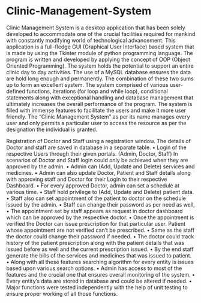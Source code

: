 # Clinic-Management-System
Clinic Management System is a desktop application that has been solely developed to  accommodate one of the crucial facilities required for mankind with constantly modifying  world of technological advancement. This application is a full-fledge GUI (Graphical User Interface) based system that is made  by using the Tkinter module of python programming language. The program is written  and developed by applying the concept of OOP (Object Oriented Programming). The  system holds the potential to support an entire clinic day to day activities. The use of a  MySQL database ensures the data are hold long enough and permanently. The combination of these two sums up to form an excellent system. The system  comprised of various user-defined functions, iterations (for loop and while loop),  conditional statements along with exceptional handling and database management that  ultimately increases the overall performance of the program. The system is filled with  immense features to facilitate the users and make it more user friendly. The “Clinic Management System” as per its name manages every user and only permits  a particular user to access the resource as per the designation the individual is granted.

Registration of Doctor and Staff using a registration window.
The details of Doctor and staff are saved in database in a separate table.
• Login of the respective Users through their given portals. (Admin, Doctor, Staff)
In scenarios of Doctor and Staff login could only be achieved when they are 
approved by the admin.
• Admin can (Add, Update and Delete) services and medicines.
• Admin can also update Doctor, Patient and Staff details along with approving staff 
and Doctor for their Login to their respective Dashboard.
• For every approved Doctor, admin can set a schedule at various time.
• Staff hold privilege to (Add, Update and Delete) patient data.
• Staff also can set appointment of the patient to doctor on the schedule issued by 
the admin.
• Staff can change their password as per need as well,
• The appointment set by staff appears as request in doctor dashboard which can 
be approved by the respective doctor.
• Once the appointment is verified the Doctor can issue prescription for that 
particular user. Patient whose appointment are not verified can’t be prescribed.
• Same as the staff the doctor could change their password if needed.
• The doctor could track history of the patient prescription along with the patient 
details that was issued before as well and the current prescription issued.
• By the end staff generate the bills of the services and medicines that was issued 
to patient.
• Along with all these features searching algorithm for every entity is issues based 
upon various search options.
• Admin has access to most of the features and the crucial one that ensures overall 
monitoring of the system.
• Every entity’s data are stored in database and could be altered if needed.
• Major functions were tested independently with the help of unit testing to ensure 
proper working of all those functions.
